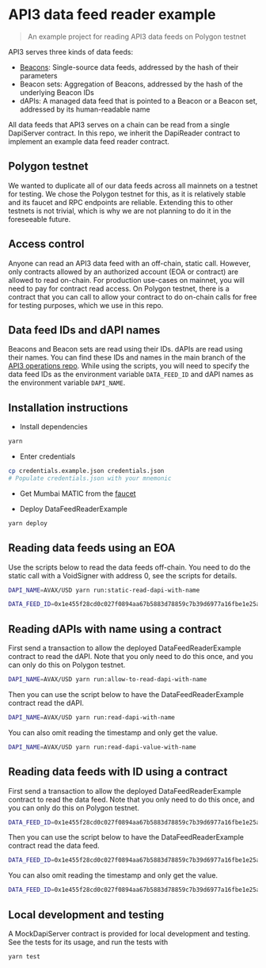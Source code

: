 # API3 data feed reader example

> An example project for reading API3 data feeds on Polygon testnet

API3 serves three kinds of data feeds:

- [Beacons](https://medium.com/api3/beacons-building-blocks-for-web3-data-connectivity-df6ad3eb5763): Single-source data
  feeds, addressed by the hash of their parameters
- Beacon sets: Aggregation of Beacons, addressed by the hash of the underlying Beacon IDs
- dAPIs: A managed data feed that is pointed to a Beacon or a Beacon set, addressed by its human-readable name

All data feeds that API3 serves on a chain can be read from a single DapiServer contract. In this repo, we inherit the
DapiReader contract to implement an example data feed reader contract.

## Polygon testnet

We wanted to duplicate all of our data feeds across all mainnets on a testnet for testing. We chose the Polygon testnet
for this, as it is relatively stable and its faucet and RPC endpoints are reliable. Extending this to other testnets is
not trivial, which is why we are not planning to do it in the foreseeable future.

## Access control

Anyone can read an API3 data feed with an off-chain, static call. However, only contracts allowed by an authorized
account (EOA or contract) are allowed to read on-chain. For production use-cases on mainnet, you will need to pay for
contract read access. On Polygon testnet, there is a contract that you can call to allow your contract to do on-chain
calls for free for testing purposes, which we use in this repo.

## Data feed IDs and dAPI names

Beacons and Beacon sets are read using their IDs. dAPIs are read using their names. You can find these IDs and names in
the main branch of the [API3 operations repo](https://github.com/api3dao/operations). While using the scripts, you will
need to specify the data feed IDs as the environment variable `DATA_FEED_ID` and dAPI names as the environment variable
`DAPI_NAME`.

## Installation instructions

- Install dependencies

```sh
yarn
```

- Enter credentials

```sh
cp credentials.example.json credentials.json
# Populate credentials.json with your mnemonic
```

- Get Mumbai MATIC from the [faucet](https://faucet.polygon.technology/)

- Deploy DataFeedReaderExample

```sh
yarn deploy
```

## Reading data feeds using an EOA

Use the scripts below to read the data feeds off-chain. You need to do the static call with a VoidSigner with address 0,
see the scripts for details.

```sh
DAPI_NAME=AVAX/USD yarn run:static-read-dapi-with-name

DATA_FEED_ID=0x1e455f28cd0c027f0894aa67b5883d78859c7b39d6977a16fbe1e25a61ab2a6c yarn run:static-read-data-feed-with-id
```

## Reading dAPIs with name using a contract

First send a transaction to allow the deployed DataFeedReaderExample contract to read the dAPI. Note that you only need
to do this once, and you can only do this on Polygon testnet.

```sh
DAPI_NAME=AVAX/USD yarn run:allow-to-read-dapi-with-name
```

Then you can use the script below to have the DataFeedReaderExample contract read the dAPI.

```sh
DAPI_NAME=AVAX/USD yarn run:read-dapi-with-name
```

You can also omit reading the timestamp and only get the value.

```sh
DAPI_NAME=AVAX/USD yarn run:read-dapi-value-with-name
```

## Reading data feeds with ID using a contract

First send a transaction to allow the deployed DataFeedReaderExample contract to read the data feed. Note that you only
need to do this once, and you can only do this on Polygon testnet.

```sh
DATA_FEED_ID=0x1e455f28cd0c027f0894aa67b5883d78859c7b39d6977a16fbe1e25a61ab2a6c yarn run:allow-to-read-data-feed-with-id
```

Then you can use the script below to have the DataFeedReaderExample contract read the data feed.

```sh
DATA_FEED_ID=0x1e455f28cd0c027f0894aa67b5883d78859c7b39d6977a16fbe1e25a61ab2a6c yarn run:read-data-feed-with-id
```

You can also omit reading the timestamp and only get the value.

```sh
DATA_FEED_ID=0x1e455f28cd0c027f0894aa67b5883d78859c7b39d6977a16fbe1e25a61ab2a6c yarn run:read-data-feed-value-with-id
```

## Local development and testing

A MockDapiServer contract is provided for local development and testing. See the tests for its usage, and run the tests
with

```sh
yarn test
```
